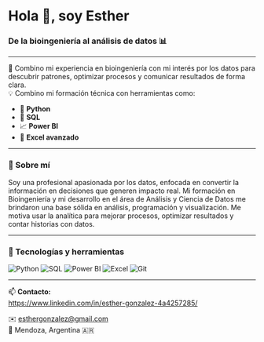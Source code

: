 # Hola 👋, soy Esther

### De la bioingeniería al análisis de datos 📊

---

🧬 Combino mi experiencia en bioingeniería con mi interés por los datos para descubrir patrones, optimizar procesos y comunicar resultados de forma clara.  
💡 Combino mi formación técnica con herramientas como:

- 🐍 **Python**  
- 🧮 **SQL**  
- 📈 **Power BI**  
- 🧠 **Excel avanzado**

---

### 🚀 Sobre mí

Soy una profesional apasionada por los datos, enfocada en convertir la información en decisiones que generen impacto real.
Mi formación en Bioingeniería y mi desarrollo en el área de Análisis y Ciencia de Datos me brindaron una base sólida en análisis, programación y visualización.
Me motiva usar la analítica para mejorar procesos, optimizar resultados y contar historias con datos.

---

### 🧰 Tecnologías y herramientas

![Python](https://img.shields.io/badge/Python-3776AB?logo=python&logoColor=white)
![SQL](https://img.shields.io/badge/SQL-CC2927?logo=microsoftsqlserver&logoColor=white)
![Power BI](https://img.shields.io/badge/Power%20BI-F2C811?logo=powerbi&logoColor=black)
![Excel](https://img.shields.io/badge/Excel-217346?logo=microsoft-excel&logoColor=white)
![Git](https://img.shields.io/badge/Git-F05032?logo=git&logoColor=white)

---

📫 **Contacto:**  
https://www.linkedin.com/in/esther-gonzalez-4a4257285/
  
✉️ esthergonzalez@gmail.com  
📍 Mendoza, Argentina 🇦🇷
